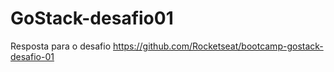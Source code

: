 # GoStack-desafio01
Resposta para o desafio https://github.com/Rocketseat/bootcamp-gostack-desafio-01
